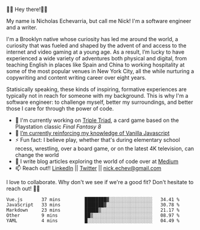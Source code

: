 👋🏾 Hey there!👋🏾

My name is Nicholas Echevarria, but call me Nick! I'm a software engineer and a writer. 

I'm a Brooklyn native whose curiosity has led me around the world, a curiosity that was fueled and shaped by the advent of and access to the internet and video gaming at a young age. As a result, I’m lucky to have experienced a wide variety of adventures both physical and digital, from teaching English in places like Spain and China to working hospitality at some of the most popular venues in New York City, all the while nurturing a copywriting and content writing career over eight years. 

Statisically speaking, these kinds of inspiring, formative experiences are typically not in reach for someone with my background. This is why I'm a software engineer: to challenge myself, better my surroundings, and better those I care for through the power of code. 

- 🔨 I'm currently working on [Triple Triad](https://youtu.be/QHVHftxr2os), a card game based on the Playstation classic _Final Fantasy 8_
- 🌱 [I’m currently reinforcing my knowledge of Vanilla Javascript](https://eloquentjavascript.net/)
- ⚡️ Fun fact: I believe play, whether that's during elementary school recess, wrestling, over a board game, or on the latest 4K television, can change the world
- 📖 I write blog articles exploring the world of code over at [Medium](https://medium.com/@nickechevarria)
- 📫 Reach out!! [LinkedIn](https://www.linkedin.com/in/nicholasechevarria/) || [Twitter](https://twitter.com/_nickechevarria) || nick.echev@gmail.com

I love to collaborate. Why don't we see if we're a good fit? Don't hesitate to reach out! ✌🏾  
<!--START_SECTION:waka-->
```text
Vue.js       37 mins         ████████▓░░░░░░░░░░░░░░░░   34.41 % 
JavaScript   33 mins         ███████▓░░░░░░░░░░░░░░░░░   30.78 % 
Markdown     23 mins         █████▒░░░░░░░░░░░░░░░░░░░   21.17 % 
Other        9 mins          ██▒░░░░░░░░░░░░░░░░░░░░░░   08.97 % 
YAML         4 mins          █░░░░░░░░░░░░░░░░░░░░░░░░   04.49 % 
```
<!--END_SECTION:waka-->



